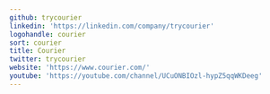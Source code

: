 ```yaml
---
github: trycourier
linkedin: 'https://linkedin.com/company/trycourier'
logohandle: courier
sort: courier
title: Courier
twitter: trycourier
website: 'https://www.courier.com/'
youtube: 'https://youtube.com/channel/UCuONBIOzl-hypZ5qqWKDeeg'
---
```

